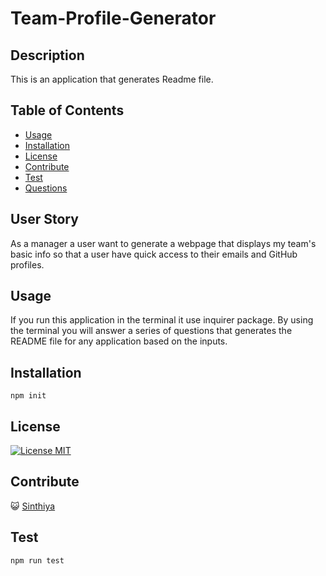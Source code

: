 # Team-Profile-Generator

## Description

  This is an application that generates Readme file.
  
  ## Table of Contents

- [Usage](#usage)
- [Installation](#installation)
- [License](#license)
- [Contribute](#contribute)
- [Test](#test)
- [Questions](#questions)

## User Story

As a manager a user want to generate a webpage that displays my team's basic info so that a user have quick access to their emails and GitHub profiles.

## Usage

If you run this application in the terminal it use inquirer package. By using the terminal you will answer a series of questions that generates the README file for any application based on the inputs.

## Installation

`npm init`

## License

[![License MIT](https://img.shields.io/badge/License-MIT-yellow.svg)](https://opensource.org/licenses/MIT)

## Contribute

😺 <a href="https://github.com/Sinthiya1/README-Generator-">Sinthiya</a>

## Test

`npm run test`
